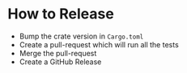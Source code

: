 # How to Release

- Bump the crate version in `Cargo.toml`
- Create a pull-request which will run all the tests
- Merge the pull-request
- Create a GitHub Release
